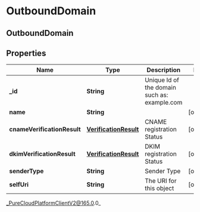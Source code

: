 # OutboundDomain

## OutboundDomain

## Properties

|Name | Type | Description | Notes|
|------------ | ------------- | ------------- | -------------|
| **_id** | **String** | Unique Id of the domain such as: example.com | |
| **name** | **String** |  | [optional] |
| **cnameVerificationResult** | [**VerificationResult**](VerificationResult) | CNAME registration Status | [optional] |
| **dkimVerificationResult** | [**VerificationResult**](VerificationResult) | DKIM registration Status | [optional] |
| **senderType** | **String** | Sender Type | [optional] |
| **selfUri** | **String** | The URI for this object | [optional] |



_PureCloudPlatformClientV2@165.0.0_
